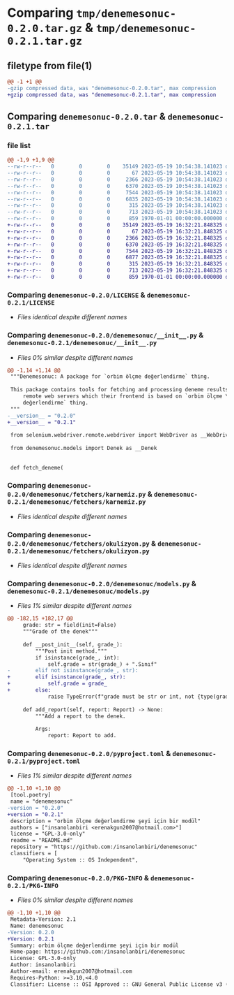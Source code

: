 # Comparing `tmp/denemesonuc-0.2.0.tar.gz` & `tmp/denemesonuc-0.2.1.tar.gz`

## filetype from file(1)

```diff
@@ -1 +1 @@
-gzip compressed data, was "denemesonuc-0.2.0.tar", max compression
+gzip compressed data, was "denemesonuc-0.2.1.tar", max compression
```

## Comparing `denemesonuc-0.2.0.tar` & `denemesonuc-0.2.1.tar`

### file list

```diff
@@ -1,9 +1,9 @@
--rw-r--r--   0        0        0    35149 2023-05-19 10:54:38.141023 denemesonuc-0.2.0/LICENSE
--rw-r--r--   0        0        0       67 2023-05-19 10:54:38.141023 denemesonuc-0.2.0/README.md
--rw-r--r--   0        0        0     2366 2023-05-19 10:54:38.141023 denemesonuc-0.2.0/denemesonuc/__init__.py
--rw-r--r--   0        0        0     6370 2023-05-19 10:54:38.141023 denemesonuc-0.2.0/denemesonuc/fetchers/karnemiz.py
--rw-r--r--   0        0        0     7544 2023-05-19 10:54:38.141023 denemesonuc-0.2.0/denemesonuc/fetchers/okulizyon.py
--rw-r--r--   0        0        0     6835 2023-05-19 10:54:38.141023 denemesonuc-0.2.0/denemesonuc/models.py
--rw-r--r--   0        0        0      315 2023-05-19 10:54:38.141023 denemesonuc-0.2.0/denemesonuc/utils.py
--rw-r--r--   0        0        0      713 2023-05-19 10:54:38.141023 denemesonuc-0.2.0/pyproject.toml
--rw-r--r--   0        0        0      859 1970-01-01 00:00:00.000000 denemesonuc-0.2.0/PKG-INFO
+-rw-r--r--   0        0        0    35149 2023-05-19 16:32:21.848325 denemesonuc-0.2.1/LICENSE
+-rw-r--r--   0        0        0       67 2023-05-19 16:32:21.848325 denemesonuc-0.2.1/README.md
+-rw-r--r--   0        0        0     2366 2023-05-19 16:32:21.848325 denemesonuc-0.2.1/denemesonuc/__init__.py
+-rw-r--r--   0        0        0     6370 2023-05-19 16:32:21.848325 denemesonuc-0.2.1/denemesonuc/fetchers/karnemiz.py
+-rw-r--r--   0        0        0     7544 2023-05-19 16:32:21.848325 denemesonuc-0.2.1/denemesonuc/fetchers/okulizyon.py
+-rw-r--r--   0        0        0     6877 2023-05-19 16:32:21.848325 denemesonuc-0.2.1/denemesonuc/models.py
+-rw-r--r--   0        0        0      315 2023-05-19 16:32:21.848325 denemesonuc-0.2.1/denemesonuc/utils.py
+-rw-r--r--   0        0        0      713 2023-05-19 16:32:21.848325 denemesonuc-0.2.1/pyproject.toml
+-rw-r--r--   0        0        0      859 1970-01-01 00:00:00.000000 denemesonuc-0.2.1/PKG-INFO
```

### Comparing `denemesonuc-0.2.0/LICENSE` & `denemesonuc-0.2.1/LICENSE`

 * *Files identical despite different names*

### Comparing `denemesonuc-0.2.0/denemesonuc/__init__.py` & `denemesonuc-0.2.1/denemesonuc/__init__.py`

 * *Files 0% similar despite different names*

```diff
@@ -1,14 +1,14 @@
 """Denemesonuc: A package for `orbim ölçme değerlendirme` thing.
 
 This package contains tools for fetching and processing deneme results from \
     remote web servers which their frontend is based on `orbim ölçme \
     değerlendirme` thing.
 """
-__version__ = "0.2.0"
+__version__ = "0.2.1"
 
 from selenium.webdriver.remote.webdriver import WebDriver as __WebDriver
 
 from denemesonuc.models import Denek as __Denek
 
 
 def fetch_deneme(
```

### Comparing `denemesonuc-0.2.0/denemesonuc/fetchers/karnemiz.py` & `denemesonuc-0.2.1/denemesonuc/fetchers/karnemiz.py`

 * *Files identical despite different names*

### Comparing `denemesonuc-0.2.0/denemesonuc/fetchers/okulizyon.py` & `denemesonuc-0.2.1/denemesonuc/fetchers/okulizyon.py`

 * *Files identical despite different names*

### Comparing `denemesonuc-0.2.0/denemesonuc/models.py` & `denemesonuc-0.2.1/denemesonuc/models.py`

 * *Files 1% similar despite different names*

```diff
@@ -182,15 +182,17 @@
     grade: str = field(init=False)
     """Grade of the denek"""
 
     def __post_init__(self, grade_):
         """Post init method."""
         if isinstance(grade_, int):
             self.grade = str(grade_) + ".Sınıf"
-        elif not isinstance(grade_, str):
+        elif isinstance(grade_, str):
+            self.grade = grade_
+        else:
             raise TypeError(f"grade must be str or int, not {type(grade_).__name__}")
 
     def add_report(self, report: Report) -> None:
         """Add a report to the denek.
 
         Args:
             report: Report to add.
```

### Comparing `denemesonuc-0.2.0/pyproject.toml` & `denemesonuc-0.2.1/pyproject.toml`

 * *Files 1% similar despite different names*

```diff
@@ -1,10 +1,10 @@
 [tool.poetry]
 name = "denemesonuc"
-version = "0.2.0"
+version = "0.2.1"
 description = "orbim ölçme değerlendirme şeyi için bir modül"
 authors = ["insanolanbiri <erenakgun2007@hotmail.com>"]
 license = "GPL-3.0-only"
 readme = "README.md"
 repository = "https://github.com:/insanolanbiri/denemesonuc"
 classifiers = [
     "Operating System :: OS Independent",
```

### Comparing `denemesonuc-0.2.0/PKG-INFO` & `denemesonuc-0.2.1/PKG-INFO`

 * *Files 0% similar despite different names*

```diff
@@ -1,10 +1,10 @@
 Metadata-Version: 2.1
 Name: denemesonuc
-Version: 0.2.0
+Version: 0.2.1
 Summary: orbim ölçme değerlendirme şeyi için bir modül
 Home-page: https://github.com:/insanolanbiri/denemesonuc
 License: GPL-3.0-only
 Author: insanolanbiri
 Author-email: erenakgun2007@hotmail.com
 Requires-Python: >=3.10,<4.0
 Classifier: License :: OSI Approved :: GNU General Public License v3 (GPLv3)
```


